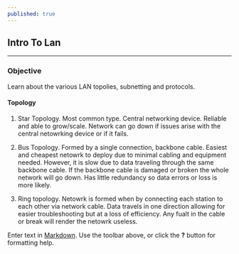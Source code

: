 ```yaml
---
published: true
---
```

## Intro To Lan ##
---
### Objective ###
Learn about the various LAN topolies, subnetting and protocols.

#### Topology  ####
1. Star Topology. Most common type. Central networking device. Reliable and able to grow/scale. 			   Network can go down if issues arise with the central netowrking device or if it fails.
        
2. Bus Topology. Formed by a single connection, backbone cable. Easiest and cheapest netowrk to deploy due to minimal cabling and equipment needed. However, it is slow due to data traveling through the same backbone cable. If the backbone cable is damaged or broken the whole network will go down. Has little redundancy so data errors or loss is more likely. 

3. Ring topology. Netowrk is formed when by connecting each station to each other via network cable. Data travels in one direction allowing for easier troubleshooting but at a loss of efficiency. Any fualt in the cable or break will render the netowrk useless. 




        
Enter text in [Markdown](http://daringfireball.net/projects/markdown/). Use the toolbar above, or click the **?** button for formatting help.
